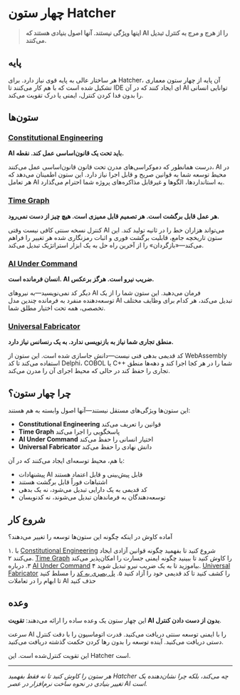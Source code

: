 # چهار ستون Hatcher

> **اینها ویژگی نیستند. آنها اصول بنیادی هستند که AI را از هرج و مرج به کنترل تبدیل می‌کنند.**

## پایه

هر ساختار عالی به پایه قوی نیاز دارد. برای Hatcher، آن پایه از چهار ستون معماری تشکیل شده است که با هم کار می‌کنند تا IDE ای ایجاد کنند که در آن AI توانایی انسانی را بدون فدا کردن کنترل، ایمنی یا درک تقویت می‌کند.

## ستون‌ها

### <DocIcon type="constitutional" inline /> [Constitutional Engineering](/fa/constitutional-engineering)

**AI باید تحت یک قانون‌اساسی عمل کند. نقطه.**

درست همانطور که دموکراسی‌های مدرن تحت قانون قانون‌اساسی عمل می‌کنند، AI در محیط توسعه شما به قوانین صریح و قابل اجرا نیاز دارد. این ستون اطمینان می‌دهد که هر تعامل AI به استانداردها، الگوها و غیرقابل مذاکره‌های پروژه شما احترام می‌گذارد.

### <DocIcon type="time-graph" inline /> [Time Graph](/fa/pillars-time-graph)

**هر عمل قابل برگشت است. هر تصمیم قابل ممیزی است. هیچ چیز از دست نمی‌رود.**

کنترل نسخه سنتی کافی نیست وقتی AI می‌تواند هزاران خط را در ثانیه تولید کند. این ستون تاریخچه جامع، قابلیت برگشت فوری و اثبات رمزنگاری شده هر تغییر را فراهم می‌کند—«بازگردان» را از آخرین راه حل به یک ابزار استراتژیک تبدیل می‌کند.

### <DocIcon type="ai-command" inline /> [AI Under Command](/fa/pillars-ai-under-command)

**انسان فرمانده است. AI ضریب نیرو است. هرگز برعکس.**

دیگر کد نمی‌نویسید—به نیروهای AI فرمان می‌دهید. این ستون شما را از یک توسعه‌دهنده منفرد به فرمانده چندین مدل AI تبدیل می‌کند، هر کدام برای وظایف مختلف تخصصی، همه تحت اختیار مطلق شما.

### <DocIcon type="universal-fabricator" inline /> [Universal Fabricator](/fa/pillars-universal-fabricator)

**منطق تجاری شما نیاز به بازنویسی ندارد. به یک رنسانس نیاز دارد.**

کد قدیمی بدهی فنی نیست—دانش جاسازی شده است. این ستون از WebAssembly استفاده می‌کند تا کد Delphi، COBOL یا C++ شما را در هر کجا اجرا کند و دهه‌ها منطق تجاری را حفظ کند در حالی که محیط اجرای آن را مدرن می‌کند.

## چرا چهار ستون؟

این ستون‌ها ویژگی‌های مستقل نیستند—آنها اصول وابسته به هم هستند:

- **Constitutional Engineering** قوانین را تعریف می‌کند
- **Time Graph** پاسخگویی را اجرا می‌کند
- **AI Under Command** اختیار انسانی را حفظ می‌کند
- **Universal Fabricator** دانش نهادی را حفظ می‌کند

با هم، محیط توسعه‌ای ایجاد می‌کنند که در آن:

- پیشنهادات AI قابل پیش‌بینی و قابل اعتماد هستند
- اشتباهات فوراً قابل برگشت هستند
- کد قدیمی به یک دارایی تبدیل می‌شود، نه یک بدهی
- توسعه‌دهندگان به فرماندهان تبدیل می‌شوند، نه کدنویسان

## شروع کار

آماده کاوش در اینکه چگونه این ستون‌ها توسعه را تغییر می‌دهند؟

۱. با [Constitutional Engineering](/fa/constitutional-engineering) شروع کنید تا بفهمید چگونه قوانین آزادی ایجاد می‌کنند
۲. [Time Graph](/fa/pillars-time-graph) را کاوش کنید تا ببینید چگونه ایمنی جسارت را امکان‌پذیر می‌کند
۳. درباره [AI Under Command](/fa/pillars-ai-under-command) بیاموزید تا به یک ضریب نیرو تبدیل شوید
۴. [Universal Fabricator](/fa/pillars-universal-fabricator) را کشف کنید تا کد قدیمی خود را آزاد کنید
۵. [پل بصری به کد](/fa/visual-to-code) را مسلط کنید تا ابهام را در تعاملات AI حذف کنید

## وعده

این چهار ستون یک وعده ساده را ارائه می‌دهند: **تقویت AI بدون از دست دادن کنترل**.

سرعت AI را با ایمنی توسعه سنتی دریافت می‌کنید. قدرت اتوماسیون را با دقت کنترل دستی دریافت می‌کنید. آینده توسعه را بدون رها کردن حکمت گذشته دریافت می‌کنید.

این تقویت کنترل‌شده است. این Hatcher است.

---

_هر ستون را کاوش کنید تا نه فقط بفهمید Hatcher چه می‌کند، بلکه چرا نشان‌دهنده یک تغییر بنیادی در نحوه ساخت نرم‌افزار در عصر AI است._

<PageCTA
  title="بر پایه‌های محکم بسازید"
  subtitle="چهار ستونی را که AI را از هرج و مرج به کنترل تبدیل می‌کنند مسلط کنید"
  buttonText="ستون اول را کاوش کنید"
  buttonLink="/fa/pillars-constitutional-engineering"
  buttonStyle="secondary"
  footer="پایه‌های قوی امکانات بی‌نهایت را امکان‌پذیر می‌کنند."
/>
